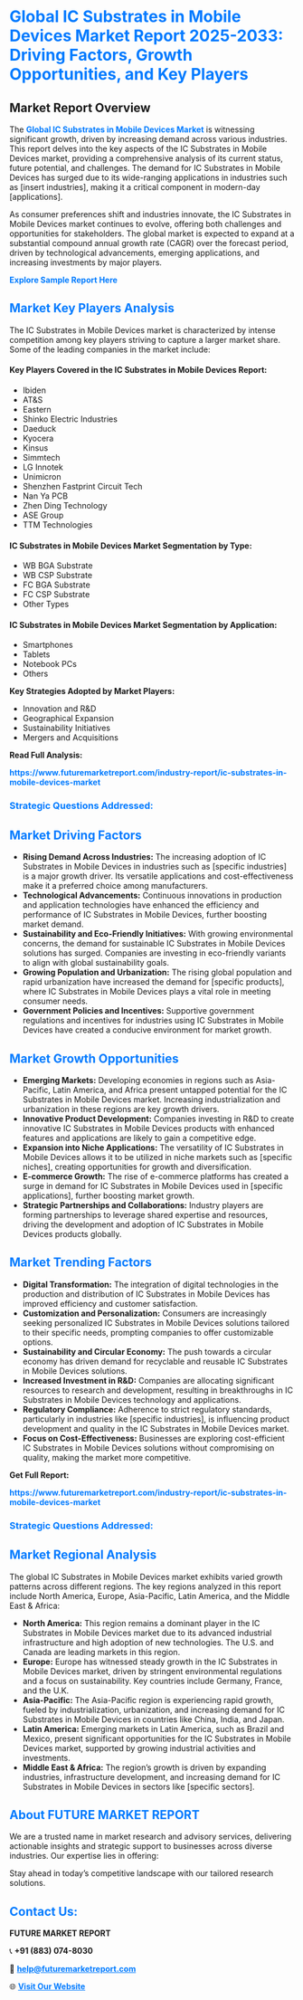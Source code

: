<h1 style="color: #007BFF;">Global IC Substrates in Mobile Devices Market Report 2025-2033: Driving Factors, Growth Opportunities, and Key Players</h1>

<section id="overview">
<h2>Market Report Overview</h2>
<p>The <a href="https://www.futuremarketreport.com/industry-report/ic-substrates-in-mobile-devices-market" style="color: #007BFF; text-decoration: none;"><strong>Global IC Substrates in Mobile Devices Market</strong></a> is witnessing significant growth, driven by increasing demand across various industries. This report delves into the key aspects of the IC Substrates in Mobile Devices market, providing a comprehensive analysis of its current status, future potential, and challenges. The demand for IC Substrates in Mobile Devices has surged due to its wide-ranging applications in industries such as [insert industries], making it a critical component in modern-day [applications].</p>
<p>As consumer preferences shift and industries innovate, the IC Substrates in Mobile Devices market continues to evolve, offering both challenges and opportunities for stakeholders. The global market is expected to expand at a substantial compound annual growth rate (CAGR) over the forecast period, driven by technological advancements, emerging applications, and increasing investments by major players.</p>
</section>

<section id="overview">
<p><a href="https://www.futuremarketreport.com/request-sample/reportId=82375" style="color: #007BFF; text-decoration: none;"><strong>Explore Sample Report Here</strong></a></p>
</section>

<section id="key-players">
<h2 style="color: #007BFF;">Market Key Players Analysis</h2>
<p>The IC Substrates in Mobile Devices market is characterized by intense competition among key players striving to capture a larger market share. Some of the leading companies in the market include:</p>
<h4>Key Players Covered in the IC Substrates in Mobile Devices Report:</h4>
<ul><li>Ibiden</li><li>AT&amp;S</li><li>Eastern</li><li>Shinko Electric Industries</li><li>Daeduck</li><li>Kyocera</li><li>Kinsus</li><li>Simmtech</li><li>LG Innotek</li><li>Unimicron</li><li>Shenzhen Fastprint Circuit Tech</li><li>Nan Ya PCB</li><li>Zhen Ding Technology</li><li>ASE Group</li><li>TTM Technologies</li></ul>
<h4>IC Substrates in Mobile Devices Market Segmentation by Type:</h4>
<ul><li>WB BGA Substrate</li><li>WB CSP Substrate</li><li>FC BGA Substrate</li><li>FC CSP Substrate</li><li>Other Types</li></ul>

<h4>IC Substrates in Mobile Devices Market Segmentation by Application:</h4>
<ul><li>Smartphones</li><li>Tablets</li><li>Notebook PCs</li><li>Others</li></ul>
<p><strong>Key Strategies Adopted by Market Players:</strong></p>
<ul>
<li>Innovation and R&D</li>
<li>Geographical Expansion</li>
<li>Sustainability Initiatives</li>
<li>Mergers and Acquisitions</li>
</ul>
</section>

<section>
<p><strong>Read Full Analysis: </strong></p><a href="https://www.futuremarketreport.com/industry-report/ic-substrates-in-mobile-devices-market" style="color: #007BFF; text-decoration: none;"><strong>https://www.futuremarketreport.com/industry-report/ic-substrates-in-mobile-devices-market</strong></a>
<h3 style="color: #007BFF;">Strategic Questions Addressed:</h3>
</section>

<section id="driving-factors">
<h2 style="color: #007BFF;">Market Driving Factors</h2>
<ul>
<li><strong>Rising Demand Across Industries:</strong> The increasing adoption of IC Substrates in Mobile Devices in industries such as [specific industries] is a major growth driver. Its versatile applications and cost-effectiveness make it a preferred choice among manufacturers.</li>
<li><strong>Technological Advancements:</strong> Continuous innovations in production and application technologies have enhanced the efficiency and performance of IC Substrates in Mobile Devices, further boosting market demand.</li>
<li><strong>Sustainability and Eco-Friendly Initiatives:</strong> With growing environmental concerns, the demand for sustainable IC Substrates in Mobile Devices solutions has surged. Companies are investing in eco-friendly variants to align with global sustainability goals.</li>
<li><strong>Growing Population and Urbanization:</strong> The rising global population and rapid urbanization have increased the demand for [specific products], where IC Substrates in Mobile Devices plays a vital role in meeting consumer needs.</li>
<li><strong>Government Policies and Incentives:</strong> Supportive government regulations and incentives for industries using IC Substrates in Mobile Devices have created a conducive environment for market growth.</li>
</ul>
</section>

<section id="growth-opportunities">
<h2 style="color: #007BFF;">Market Growth Opportunities</h2>
<ul>
<li><strong>Emerging Markets:</strong> Developing economies in regions such as Asia-Pacific, Latin America, and Africa present untapped potential for the IC Substrates in Mobile Devices market. Increasing industrialization and urbanization in these regions are key growth drivers.</li>
<li><strong>Innovative Product Development:</strong> Companies investing in R&D to create innovative IC Substrates in Mobile Devices products with enhanced features and applications are likely to gain a competitive edge.</li>
<li><strong>Expansion into Niche Applications:</strong> The versatility of IC Substrates in Mobile Devices allows it to be utilized in niche markets such as [specific niches], creating opportunities for growth and diversification.</li>
<li><strong>E-commerce Growth:</strong> The rise of e-commerce platforms has created a surge in demand for IC Substrates in Mobile Devices used in [specific applications], further boosting market growth.</li>
<li><strong>Strategic Partnerships and Collaborations:</strong> Industry players are forming partnerships to leverage shared expertise and resources, driving the development and adoption of IC Substrates in Mobile Devices products globally.</li>
</ul>
</section>

<section id="trending-factors">
<h2 style="color: #007BFF;">Market Trending Factors</h2>
<ul>
<li><strong>Digital Transformation:</strong> The integration of digital technologies in the production and distribution of IC Substrates in Mobile Devices has improved efficiency and customer satisfaction.</li>
<li><strong>Customization and Personalization:</strong> Consumers are increasingly seeking personalized IC Substrates in Mobile Devices solutions tailored to their specific needs, prompting companies to offer customizable options.</li>
<li><strong>Sustainability and Circular Economy:</strong> The push towards a circular economy has driven demand for recyclable and reusable IC Substrates in Mobile Devices solutions.</li>
<li><strong>Increased Investment in R&D:</strong> Companies are allocating significant resources to research and development, resulting in breakthroughs in IC Substrates in Mobile Devices technology and applications.</li>
<li><strong>Regulatory Compliance:</strong> Adherence to strict regulatory standards, particularly in industries like [specific industries], is influencing product development and quality in the IC Substrates in Mobile Devices market.</li>
<li><strong>Focus on Cost-Effectiveness:</strong> Businesses are exploring cost-efficient IC Substrates in Mobile Devices solutions without compromising on quality, making the market more competitive.</li>
</ul>
</section>

<section>
<p><strong>Get Full Report: </strong></p><a href="https://www.futuremarketreport.com/industry-report/ic-substrates-in-mobile-devices-market" style="color: #007BFF; text-decoration: none;"><strong>https://www.futuremarketreport.com/industry-report/ic-substrates-in-mobile-devices-market</strong></a>
<h3 style="color: #007BFF;">Strategic Questions Addressed:</h3>
</section>


<section id="regional-analysis">
<h2 style="color: #007BFF;">Market Regional Analysis</h2>
<p>The global IC Substrates in Mobile Devices market exhibits varied growth patterns across different regions. The key regions analyzed in this report include North America, Europe, Asia-Pacific, Latin America, and the Middle East & Africa:</p>
<ul>
<li><strong>North America:</strong> This region remains a dominant player in the IC Substrates in Mobile Devices market due to its advanced industrial infrastructure and high adoption of new technologies. The U.S. and Canada are leading markets in this region.</li>
<li><strong>Europe:</strong> Europe has witnessed steady growth in the IC Substrates in Mobile Devices market, driven by stringent environmental regulations and a focus on sustainability. Key countries include Germany, France, and the U.K.</li>
<li><strong>Asia-Pacific:</strong> The Asia-Pacific region is experiencing rapid growth, fueled by industrialization, urbanization, and increasing demand for IC Substrates in Mobile Devices in countries like China, India, and Japan.</li>
<li><strong>Latin America:</strong> Emerging markets in Latin America, such as Brazil and Mexico, present significant opportunities for the IC Substrates in Mobile Devices market, supported by growing industrial activities and investments.</li>
<li><strong>Middle East & Africa:</strong> The region’s growth is driven by expanding industries, infrastructure development, and increasing demand for IC Substrates in Mobile Devices in sectors like [specific sectors].</li>
</ul>
</section>

<footer>
<h2 style="color: #007BFF;">About FUTURE MARKET REPORT</h2>
<p>We are a trusted name in market research and advisory services, delivering actionable insights and strategic support to businesses across diverse industries. Our expertise lies in offering:</p>

<p>Stay ahead in today’s competitive landscape with our tailored research solutions.</p>

<h2 style="color: #007BFF;">Contact Us:</h2>
<p><strong>FUTURE MARKET REPORT</strong></p>
<p>📞 <strong>+91 (883) 074-8030</strong></p>
<p>📧 <strong><a href="mailto:help@futuremarketreport.com" style="color: #007BFF;">help@futuremarketreport.com</a></strong></p>
<p>🌐 <strong><a href="https://www.futuremarketreport.com/" style="color: #007BFF;">Visit Our Website</a></strong></p>
</footer>